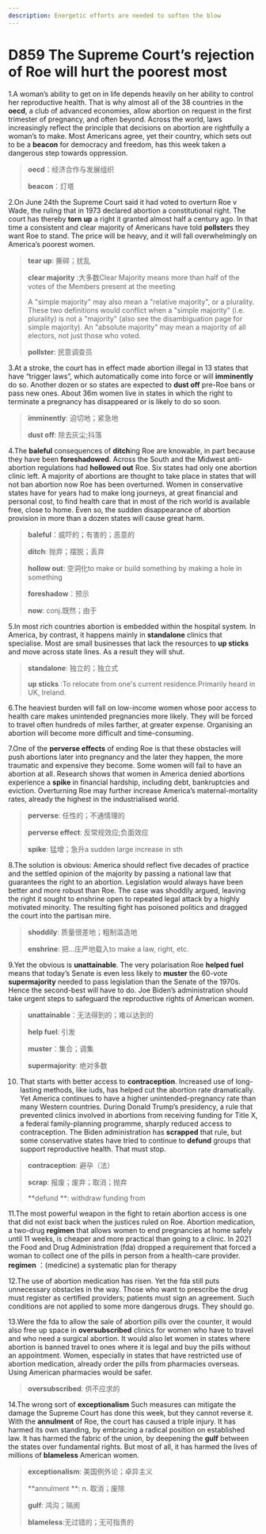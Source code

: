 ```yaml
---
description: Energetic efforts are needed to soften the blow
---
```


# D859 The Supreme Court’s rejection of Roe will hurt the poorest most
1.A woman’s ability to get on in life depends heavily on her ability to control her reproductive health. That is why almost all of the 38 countries in the **oecd**, a club of advanced economies, allow abortion on request in the first trimester of pregnancy, and often beyond. Across the world, laws increasingly reflect the principle that decisions on abortion are rightfully a woman’s to make. Most Americans agree, yet their country, which sets out to be a **beacon** for democracy and freedom, has this week taken a dangerous step towards oppression.

> **oecd**：经济合作与发展组织
>
> **beacon**：灯塔
>

2.On June 24th the Supreme Court said it had voted to overturn Roe v Wade, the ruling that in 1973 declared abortion a constitutional right. The court has thereby **torn up** a right it granted almost half a century ago. In that time a consistent and clear majority of Americans have told **pollster**s they want Roe to stand. The price will be heavy, and it will fall overwhelmingly on America’s poorest women.

> **tear up**: 撕碎；扰乱
>
> **clear majority** :大多数Clear Majority means more than half of the votes of the Members present at the meeting
>
> A "simple majority" may also mean a "relative majority", or a plurality. These two definitions would conflict when a "simple majority" (i.e. plurality) is not a "majority" (also see the disambiguation page for simple majority). An "absolute majority" may mean a majority of all electors, not just those who voted.
>
> **pollster**: 民意调查员
>

3.At a stroke, the court has in effect made abortion illegal in 13 states that have “trigger laws”, which automatically come into force or will **imminently** do so. Another dozen or so states are expected to **dust off** pre-Roe bans or pass new ones. About 36m women live in states in which the right to terminate a pregnancy has disappeared or is likely to do so soon.

> **imminently**: 迫切地；紧急地
>
> **dust off**: 除去灰尘;抖落
>

4.The **baleful** consequences of **ditch**ing Roe are knowable, in part because they have been **foreshadowed**. Across the South and the Midwest anti-abortion regulations had **hollowed out** Roe. Six states had only one abortion clinic left. A majority of abortions are thought to take place in states that will not ban abortion now Roe has been overturned. Women in conservative states have for years had to make long journeys, at great financial and personal cost, to find health care that in most of the rich world is available free, close to home. Even so, the sudden disappearance of abortion provision in more than a dozen states will cause great harm.

> **baleful**：威吓的；有害的；恶意的
>
> **ditch**: 抛弃；摆脱；丢弃
>
> **hollow out**: 空洞化to make or build something by making a hole in something
>
> **foreshadow**：预示
>
> **now**: conj.既然；由于
>

5.In most rich countries abortion is embedded within the hospital system. In America, by contrast, it happens mainly in **standalone** clinics that specialise. Most are small businesses that lack the resources to **up sticks** and move across state lines. As a result they will shut.

> **standalone**: 独立的；独立式
>
> **up sticks** :To relocate from one's current residence.Primarily heard in UK, Ireland.
>

6.The heaviest burden will fall on low-income women whose poor access to health care makes unintended pregnancies more likely. They will be forced to travel often hundreds of miles farther, at greater expense. Organising an abortion will become more difficult and time-consuming.

7.One of the **perverse effects** of ending Roe is that these obstacles will push abortions later into pregnancy and the later they happen, the more traumatic and expensive they become. Some women will fail to have an abortion at all. Research shows that women in America denied abortions experience a **spike** in financial hardship, including debt, bankruptcies and eviction. Overturning Roe may further increase America’s maternal-mortality rates, already the highest in the industrialised world.

> **perverse**: 任性的；不通情理的
>
> **perverse effect**: 反常规效应;负面效应
>
> **spike**: 猛增；急升a sudden large increase in sth
>

8.The solution is obvious: America should reflect five decades of practice and the settled opinion of the majority by passing a national law that guarantees the right to an abortion. Legislation would always have been better and more robust than Roe. The case was shoddily argued, leaving the right it sought to enshrine open to repeated legal attack by a highly motivated minority. The resulting fight has poisoned politics and dragged the court into the partisan mire.

> **shoddily**:  质量很差地；粗制滥造地
>
> **enshrine**: 把…庄严地载入to make a law, right, etc.
>

9.Yet the obvious is **unattainable**. The very polarisation Roe **helped fuel** means that today’s Senate is even less likely to **muster** the 60-vote **supermajority** needed to pass legislation than the Senate of the 1970s. Hence the second-best will have to do. Joe Biden’s administration should take urgent steps to safeguard the reproductive rights of American women.

> **unattainable**：无法得到的；难以达到的
>
> **help fuel**: 引发
>
> **muster**：集合；调集
>
> **supermajority**: 绝对多数
>

10. That starts with better access to **contraception**. Increased use of long-lasting methods, like iuds, has helped cut the abortion rate dramatically. Yet America continues to have a higher unintended-pregnancy rate than many Western countries. During Donald Trump’s presidency, a rule that prevented clinics involved in abortions from receiving funding for Title X, a federal family-planning programme, sharply reduced access to contraception. The Biden administration has **scrapped** that rule, but some conservative states have tried to continue to **defund** groups that support reproductive health. That must stop.

> **contraception**: 避孕（法）
>
> **scrap**: 报废；废弃；取消；抛弃
>
> **defund **: withdraw funding from
>

11.The most powerful weapon in the fight to retain abortion access is one that did not exist back when the justices ruled on Roe. Abortion medication, a two-drug **regimen** that allows women to end pregnancies at home safely until 11 weeks, is cheaper and more practical than going to a clinic. In 2021 the Food and Drug Administration (fda) dropped a requirement that forced a woman to collect one of the pills in person from a health-care provider.
**regimen** ：(medicine) a systematic plan for therapy

12.The use of abortion medication has risen. Yet the fda still puts unnecessary obstacles in the way. Those who want to prescribe the drug must register as certified providers; patients must sign an agreement. Such conditions are not applied to some more dangerous drugs. They should go.

13.Were the fda to allow the sale of abortion pills over the counter, it would also free up space in **oversubscribed** clinics for women who have to travel and who need a surgical abortion. It would also let women in states where abortion is banned travel to ones where it is legal and buy the pills without an appointment. Women, especially in states that have restricted use of abortion medication, already order the pills from pharmacies overseas. Using American pharmacies would be safer.

> **oversubscribed**: 供不应求的
>

14.The wrong sort of **exceptionalism**
Such measures can mitigate the damage the Supreme Court has done this week, but they cannot reverse it. With the **annulment** of Roe, the court has caused a triple injury. It has harmed its own standing, by embracing a radical position on established law. It has harmed the fabric of the union, by deepening the **gulf** between the states over fundamental rights. But most of all, it has harmed the lives of millions of **blameless** American women.

> **exceptionalism**: 美国例外论；卓异主义
>
> **annulment **: n. 取消；废除
>
> **gulf**: 鸿沟；隔阂
>
> **blameless**:无过错的；无可指责的
>


